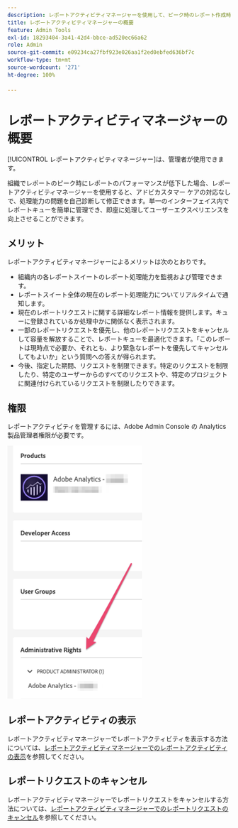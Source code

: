 ```yaml
---
description: レポートアクティビティマネージャーを使用して、ピーク時のレポート作成時の容量の問題を診断および修正する方法について説明します。
title: レポートアクティビティマネージャーの概要
feature: Admin Tools
exl-id: 18293404-3a41-42d4-bbce-ad520ec66a62
role: Admin
source-git-commit: e09234ca27fbf923e026aa1f2ed0ebfed636bf7c
workflow-type: tm+mt
source-wordcount: '271'
ht-degree: 100%

---
```


# レポートアクティビティマネージャーの概要

[!UICONTROL レポートアクティビティマネージャー]は、管理者が使用できます。

組織でレポートのピーク時にレポートのパフォーマンスが低下した場合、レポートアクティビティマネージャーを使用すると、アドビカスタマー ケアの対応なしで、処理能力の問題を自己診断して修正できます。単一のインターフェイス内でレポートキューを簡単に管理でき、即座に処理してユーザーエクスペリエンスを向上させることができます。

## メリット

レポートアクティビティマネージャーによるメリットは次のとおりです。

* 組織内の各レポートスイートのレポート処理能力を監視および管理できます。
* レポートスイート全体の現在のレポート処理能力についてリアルタイムで通知します。
* 現在のレポートリクエストに関する詳細なレポート情報を提供します。キューに登録されているか処理中かに関係なく表示されます。
* 一部のレポートリクエストを優先し、他のレポートリクエストをキャンセルして容量を解放することで、レポートキューを最適化できます。「このレポートは現時点で必要か、それとも、より緊急なレポートを優先してキャンセルしてもよいか」という質問への答えが得られます。
* 今後、指定した期間、リクエストを制限できます。特定のリクエストを制限したり、特定のユーザーからのすべてのリクエストや、特定のプロジェクトに関連付けられているリクエストを制限したりできます。

## 権限

レポートアクティビティを管理するには、Adobe Admin Console の Analytics 製品管理者権限が必要です。

![権限](/help/admin/tools/assets/rep-mgr-permission.png)

## レポートアクティビティの表示

レポートアクティビティマネージャーでレポートアクティビティを表示する方法については、[レポートアクティビティマネージャーでのレポートアクティビティの表示](/help/admin/tools/reporting-activity-manager/reporting-activity.md)を参照してください。

## レポートリクエストのキャンセル

レポートアクティビティマネージャーでレポートリクエストをキャンセルする方法については、[レポートアクティビティマネージャーでのレポートリクエストのキャンセル](/help/admin/tools/reporting-activity-manager/reporting-activity-cancel-requests.md)を参照してください。
